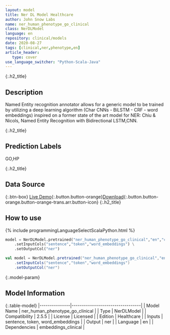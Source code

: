 ```yaml
---
layout: model
title: Ner DL Model Healthcare
author: John Snow Labs
name: ner_human_phenotype_go_clinical
class: NerDLModel
language: en
repository: clinical/models
date: 2020-08-27
tags: [clinical,ner,phenotype,en]
article_header:
   type: cover
use_language_switcher: "Python-Scala-Java"
---
```


{:.h2_title}
## Description
Named Entity recognition annotator allows for a generic model to be trained by utilizing a deep learning algorithm (Char CNNs - BiLSTM - CRF - word embeddings) inspired on a former state of the art model for NER: Chiu & Nicols, Named Entity Recognition with Bidirectional LSTM,CNN.  


{:.h2_title}
## Prediction Labels
GO,HP



{:.h2_title}
## Data Source


{:.btn-box}
[Live Demo](https://demo.johnsnowlabs.com/healthcare/NER_HUMAN_PHENOTYPE_GO_CLINICAL/){:.button.button-orange}[Download](https://s3.amazonaws.com/auxdata.johnsnowlabs.com/clinical/models/ner_human_phenotype_go_clinical_en_2.5.5_2.4_1598558398770.zip){:.button.button-orange.button-orange-trans.arr.button-icon}
{:.h2_title}
## How to use 
<div class="tabs-box" markdown="1">

{% include programmingLanguageSelectScalaPython.html %}

```python
model = NerDLModel.pretrained("ner_human_phenotype_go_clinical","en","clinical/models") \
	.setInputCols("sentence","token","word_embeddings") \
	.setOutputCol("ner")
```

```scala
val model = NerDLModel.pretrained("ner_human_phenotype_go_clinical","en","clinical/models")
	.setInputCols("sentence","token","word_embeddings")
	.setOutputCol("ner")
```
</div>



{:.model-param}
## Model Information

{:.table-model}
|---------------|----------------------------------|
| Model Name    | ner_human_phenotype_go_clinical  |
| Type          | NerDLModel                       |
| Compatibility | 2.5.5                            |
| License       | Licensed                         |
| Edition       | Healthcare                       |
| Inputs        | sentence, token, word_embeddings |
| Output        | ner                              |
| Language      | en                               |
| Dependencies  | embeddings_clinical              |

